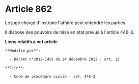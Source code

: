# Article 862

Le juge chargé d'instruire l'affaire peut entendre les parties. 

Il dispose des pouvoirs de mise en état prévus à l'article 446-3.

**Liens relatifs à cet article**

	**Modifié par**:

	  - Décret n°2012-1451 du 24 décembre 2012 - art. 12

	**Cite**:

	  - Code de procédure civile - art. 446-3

